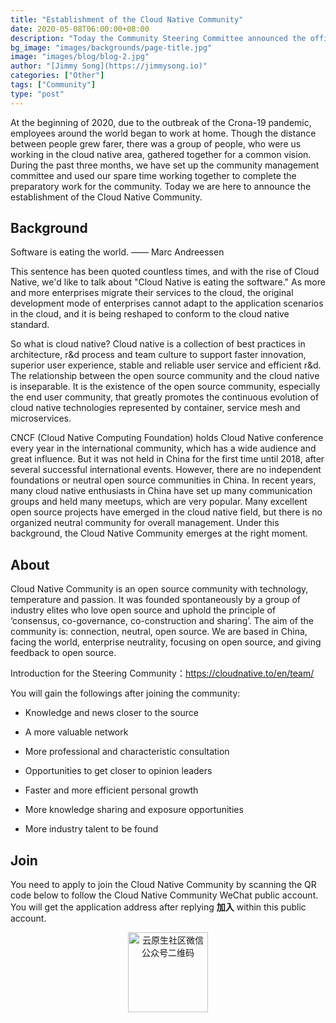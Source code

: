 ```yaml
---
title: "Establishment of the Cloud Native Community"
date: 2020-05-08T06:00:00+08:00
description: "Today the Community Steering Committee announced the official formation of the Cloud Native Community."
bg_image: "images/backgrounds/page-title.jpg"
image: "images/blog/blog-2.jpg"
author: "[Jimmy Song](https://jimmysong.io)"
categories: ["Other"]
tags: ["Community"]
type: "post"
---
```


At the beginning of 2020, due to the outbreak of the Crona-19 pandemic, employees around the world began to work at home. Though the distance between people grew farer, there was a group of people, who were us working in the cloud native area,  gathered together for a common vision. During the past three months, we have set up the community management committee and used our spare time working together to complete the preparatory work for the community. Today we are here to announce the establishment of the Cloud Native Community.

## Background

Software is eating the world. —— Marc Andreessen

This sentence has been quoted countless times, and with the rise of Cloud Native, we'd like to talk about "Cloud Native is eating the software." As more and more enterprises migrate their services to the cloud, the original development mode of enterprises cannot adapt to the application scenarios in the cloud, and it is being reshaped to conform to the cloud native standard.

So what is cloud native? Cloud native is a collection of best practices in architecture, r&d process and team culture to support faster innovation, superior user experience, stable and reliable user service and efficient r&d. The relationship between the open source community and the cloud native is inseparable. It is the existence of the open source community, especially the end user community, that greatly promotes the continuous evolution of cloud native technologies represented by container, service mesh and microservices.

CNCF (Cloud Native Computing Foundation) holds Cloud Native conference every year in the international community, which has a wide audience and great influence. But it was not held in China for the first time until 2018, after several successful international events. However, there are no independent foundations or neutral open source communities in China. In recent years, many cloud native enthusiasts in China have set up many communication groups and held many meetups, which are very popular. Many excellent open source projects have emerged in the cloud native field, but there is no organized neutral community for overall management. Under this background, the Cloud Native Community emerges at the right moment.

## About

Cloud Native Community is an open source community with technology, temperature and passion. It was founded spontaneously by a group of industry elites who love open source and uphold the principle of ‘consensus, co-governance, co-construction and sharing’. The aim of the community is: connection, neutral, open source. We are based in China, facing the world, enterprise neutrality, focusing on open source, and giving feedback to open source.

Introduction for the Steering Community：https://cloudnative.to/en/team/

You will gain the followings after joining the community:

- Knowledge and news closer to the source

- A more valuable network

- More professional  and characteristic consultation

- Opportunities to get closer to opinion leaders

- Faster and more efficient personal growth

- More knowledge sharing and exposure opportunities

- More industry talent to be found

## Join

You need to apply to join the Cloud Native Community by scanning the QR code below to follow the Cloud Native Community WeChat public account. You will get the application address after replying **加入** within this public account.

<p align="center">
  <img src="/contact/qrcode.jpg" tile="云原生社区微信公众号二维码" alt="云原生社区微信公众号二维码" width="128px">
</p>
